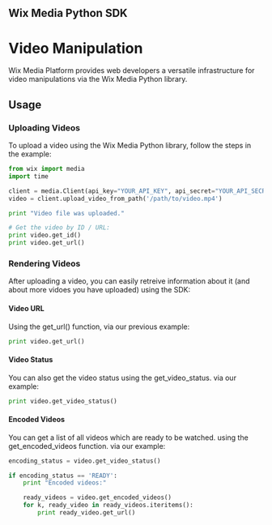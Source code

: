 Wix Media Python SDK
--------------------
Video Manipulation
==================
Wix Media Platform provides web developers a versatile infrastructure for video manipulations via the Wix Media Python library.

## Usage ##

### Uploading Videos ###

To upload a video using the Wix Media Python library, follow the steps in the example:

```python
from wix import media
import time

client = media.Client(api_key="YOUR_API_KEY", api_secret="YOUR_API_SECRET")
video = client.upload_video_from_path('/path/to/video.mp4')

print "Video file was uploaded."

# Get the video by ID / URL:
print video.get_id()
print video.get_url() 
```

### Rendering Videos ###

After uploading a video, you can easily retreive information about it (and about more vidoes you have uploaded) using the SDK:

#### Video URL ####

Using the get_url() function, via our previous example:
```python
print video.get_url()
```

#### Video Status  ####

You can also get the video status using the get_video_status. via our example:
```python
print video.get_video_status()
```

#### Encoded Videos ####

You can get a list of all videos which are ready to be watched. using the get_encoded_videos function. via our example:
```python
encoding_status = video.get_video_status()

if encoding_status == 'READY':
    print "Encoded videos:"

    ready_videos = video.get_encoded_videos()
    for k, ready_video in ready_videos.iteritems():
        print ready_video.get_url()
```
